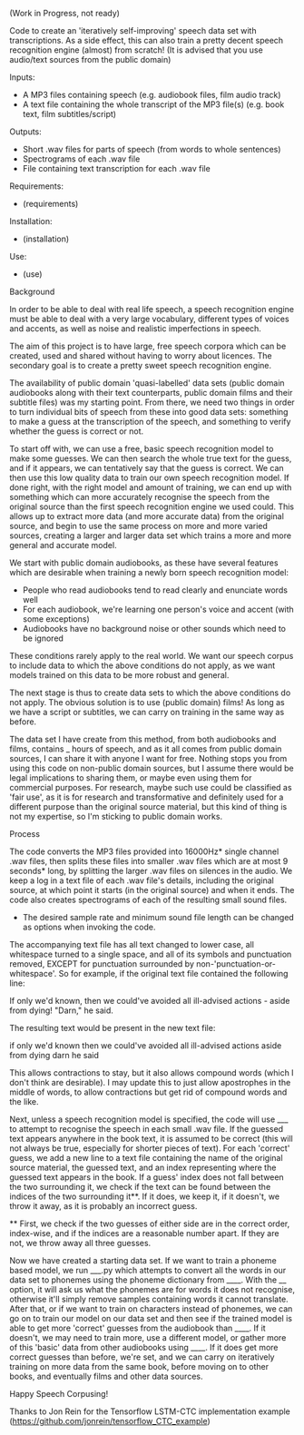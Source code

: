 (Work in Progress, not ready)

Code to create an 'iteratively self-improving' speech data set with transcriptions.
As a side effect, this can also train a pretty decent speech recognition engine (almost) from scratch!
(It is advised that you use audio/text sources from the public domain)

Inputs:
- A MP3 files containing speech (e.g. audiobook files, film audio track)
- A text file containing the whole transcript of the MP3 file(s) (e.g. book text, film subtitles/script)

Outputs:
- Short .wav files for parts of speech (from words to whole sentences)
- Spectrograms of each .wav file
- File containing text transcription for each .wav file

Requirements:
- (requirements)

Installation:
- (installation)

Use:
- (use)

Background

In order to be able to deal with real life speech, a speech recognition engine must be able to deal with a very large vocabulary, different types of voices and accents, as well as noise and realistic imperfections in speech.

The aim of this project is to have large, free speech corpora which can be created, used and shared without having to worry about licences. The secondary goal is to create a pretty sweet speech recognition engine.

The availability of public domain 'quasi-labelled' data sets (public domain audiobooks along with their text counterparts, public domain films and their subtitle files) was my starting point. From there, we need two things in order to turn individual bits of speech from these into good data sets: something to make a guess at the transcription of the speech, and something to verify whether the guess is correct or not.

To start off with, we can use a free, basic speech recognition model to make some guesses. We can then search the whole true text for the guess, and if it appears, we can tentatively say that the guess is correct. We can then use this low quality data to train our own speech recognition model. If done right, with the right model and amount of training, we can end up with something which can more accurately recognise the speech from the original source than the first speech recognition engine we used could. This allows up to extract more data (and more accurate data) from the original source, and begin to use the same process on more and more varied sources, creating a larger and larger data set which trains a more and more general and accurate model.

We start with public domain audiobooks, as these have several features which are desirable when training a newly born speech recognition model:
- People who read audiobooks tend to read clearly and enunciate words well
- For each audiobook, we're learning one person's voice and accent (with some exceptions)
- Audiobooks have no background noise or other sounds which need to be ignored

These conditions rarely apply to the real world. We want our speech corpus to include data to which the above conditions do not apply, as we want models trained on this data to be more robust and general.

The next stage is thus to create data sets to which the above conditions do not apply. The obvious solution is to use (public domain) films! As long as we have a script or subtitles, we can carry on training in the same way as before.

The data set I have create from this method, from both audiobooks and films, contains _ hours of speech, and as it all comes from public domain sources, I can share it with anyone I want for free. Nothing stops you from using this code on non-public domain sources, but I assume there would be legal implications to sharing them, or maybe even using them for commercial purposes. For research, maybe such use could be classified as 'fair use', as it is for research and transformative and definitely used for a different purpose than the original source material, but this kind of thing is not my expertise, so I'm sticking to public domain works.

Process

The code converts the MP3 files provided into 16000Hz* single channel .wav files, then splits these files into smaller .wav files which are at most 9 seconds* long, by splitting the larger .wav files on silences in the audio. We keep a log in a text file of each .wav file's details, including the original source, at which point it starts (in the original source) and when it ends. The code also creates spectrograms of each of the resulting small sound files.

* The desired sample rate and minimum sound file length can be changed as options when invoking the code.

The accompanying text file has all text changed to lower case, all whitespace turned to a single space, and all of its symbols and punctuation removed, EXCEPT for punctuation surrounded by non-'punctuation-or-whitespace'. So for example, if the original text file contained the following line:

If only we'd known, then we could've avoided all ill-advised actions - aside from dying! "Darn," he said.

The resulting text would be present in the new text file:

if only we'd known then we could've avoided all ill-advised actions aside from dying darn he said

This allows contractions to stay, but it also allows compound words (which I don't think are desirable). I may update this to just allow apostrophes in the middle of words, to allow contractions but get rid of compound words and the like.

Next, unless a speech recognition model is specified, the code will use ___ to attempt to recognise the speech in each small .wav file. If the guessed text appears anywhere in the book text, it is assumed to be correct (this will not always be true, especially for shorter pieces of text). For each 'correct' guess, we add a new line to a text file containing the name of the original source material, the guessed text, and an index representing where the guessed text appears in the book. If a guess' index does not fall between the two surrounding it, we check if the text can be found between the indices of the two surrounding it**. If it does, we keep it, if it doesn't, we throw it away, as it is probably an incorrect guess.

** First, we check if the two guesses of either side are in the correct order, index-wise, and if the indices are a reasonable number apart. If they are not, we throw away all three guesses.

Now we have created a starting data set. If we want to train a phoneme based model, we run ___.py which attempts to convert all the words in our data set to phonemes using the phoneme dictionary from ____. With the __ option, it will ask us what the phonemes are for words it does not recognise, otherwise it'll simply remove samples containing words it cannot translate. After that, or if we want to train on characters instead of phonemes, we can go on to train our model on our data set and then see if the trained model is able to get more 'correct' guesses from the audiobook than ____. If it doesn't, we may need to train more, use a different model, or gather more of this 'basic' data from other audiobooks using ____. If it does get more correct guesses than before, we're set, and we can carry on iteratively training on more data from the same book, before moving on to other books, and eventually films and other data sources.

Happy Speech Corpusing!

Thanks to Jon Rein for the Tensorflow LSTM-CTC implementation example (https://github.com/jonrein/tensorflow_CTC_example)
